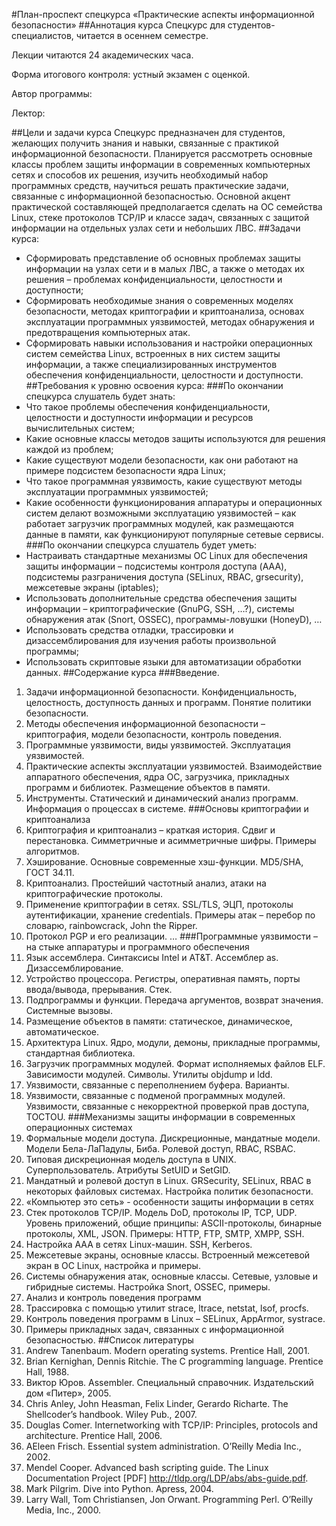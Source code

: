 #План-проспект спецкурса «Практические аспекты информационной безопасности»
##Аннотация курса 
Спецкурс для студентов-специалистов, читается в осеннем семестре. 

Лекции читаются 24 академических часа. 

Форма итогового контроля: устный экзамен с оценкой. 

Автор программы: 

Лектор: 

##Цели и задачи курса 
Спецкурс предназначен для студентов, желающих получить знания и навыки, связанные с практикой информационной безопасности.  Планируется
рассмотреть основные классы проблем защиты информации в современных компьютерных сетях и способов их решения, изучить необходимый набор
программных средств, научиться решать практические задачи, связанные с информационной безопасностью. Основной акцент практической
составляющей предполагается сделать на ОС семейства Linux, стеке протоколов TCP/IP и классе задач, связанных с защитой информации на
отдельных узлах сети и небольших ЛВС.
##Задачи курса: 
- Сформировать представление об основных проблемах защиты информации на узлах сети и в малых ЛВС, а также о методах их решения – проблемах конфиденциальности, целостности и доступности; 
- Сформировать необходимые знания о современных моделях безопасности, методах криптографии и криптоанализа, основах эксплуатации программных
уязвимостей, методах обнаружения и предотвращения компьютерных атак. 
- Сформировать навыки использования и настройки операционных систем семейства Linux, встроенных в них систем защиты информации, а также
специализированных инструментов обеспечения конфиденциальности, целостности и доступности.
##Требования к уровню освоения курса: 
###По окончании спецкурса слушатель будет знать: 
- Что такое проблемы обеспечения конфиденциальности, целостности и доступности информации и ресурсов вычислительных систем;
- Какие основные классы методов защиты используются для решения каждой из проблем;
- Какие существуют модели безопасности, как они работают на примере подсистем безопасности ядра Linux; 
- Что такое программная уязвимость, какие существуют методы эксплуатации программных уязвимостей;
- Какие особенности функционирования аппаратуры и операционных систем делают возможными эксплуатацию уязвимостей – как работает загрузчик
программных модулей, как размещаются данные в памяти, как функционируют популярные сетевые сервисы. 
###По окончании спецкурса слушатель будет уметь: 
- Настраивать стандартные механизмы ОС Linux для обеспечения защиты информации – подсистемы контроля доступа (AAA), подсистемы разграничения
доступа (SELinux, RBAC, grsecurity), межсетевые экраны (iptables);
- Использовать дополнительные средства обеспечения защиты информации – криптографические (GnuPG, SSH, …?), системы обнаружения атак (Snort,
OSSEC), программы-ловушки (HoneyD), …
- Использовать средства отладки, трассировки и дизассемблирования для изучения работы произвольной программы; 
- Использовать скриптовые языки для автоматизации обработки данных. 
##Содержание курса 
###Введение. 
1. Задачи информационной безопасности. Конфиденциальность, целостность, доступность данных и программ. Понятие политики безопасности.
2. Методы обеспечения информационной безопасности – криптография, модели безопасности, контроль поведения.
3. Программные уязвимости, виды уязвимостей. Эксплуатация уязвимостей.
4. Практические аспекты эксплуатации уязвимостей. Взаимодействие аппаратного обеспечения, ядра ОС, загрузчика, прикладных программ и
библиотек. Размещение объектов в памяти. 
5. Инструменты. Статический и динамический анализ программ. Информация о процессах в системе. 
###Основы криптографии и криптоанализа
1. Криптография и криптоанализ – краткая история. Сдвиг и перестановка. Симметричные и асимметричные шифры. Примеры алгоритмов.
2. Хэширование. Основные современные хэш-функции. MD5/SHA, ГОСТ 34.11.
3. Криптоанализ. Простейший частотный анализ, атаки на криптографические протоколы.
4. Применение криптографии в сетях. SSL/TLS, ЭЦП, протоколы аутентификации, хранение credentials. Примеры атак – перебор по словарю,
rainbowcrack, John the Ripper.
5. Протокол PGP и его реализации.
…
###Программные уязвимости – на стыке аппаратуры и программного обеспечения 
1. Язык ассемблера. Синтаксисы Intel и AT&T. Ассемблер as. Дизассемблирование. 
2. Устройство процессора. Регистры, оперативная память, порты ввода/вывода, прерывания. Стек. 
3. Подпрограммы и функции. Передача аргументов, возврат значения. Системные вызовы. 
4. Размещение объектов в памяти: статическое, динамическое, автоматическое. 
5. Архитектура Linux. Ядро, модули, демоны, прикладные программы, стандартная библиотека. 
6. Загрузчик программных модулей. Формат исполняемых файлов ELF. Зависимости модулей. Символы. Утилиты objdump и ldd.
7. Уязвимости, связанные с переполнением буфера. Варианты. 
8. Уязвимости, связанные с подменой программных модулей. Уязвимости, связанные с некорректной проверкой прав доступа, TOCTOU.
###Механизмы защиты информации в современных операционных системах 
1. Формальные модели доступа. Дискреционные, мандатные модели. Модели Бела-ЛаПадулы, Биба. Ролевой доступ, RBAC, RSBAC.
2. Типовая дискреционная модель доступа в UNIX. Суперпользователь. Атрибуты SetUID и SetGID.
3. Мандатный и ролевой доступ в Linux. GRSecurity, SELinux, RBAC в некоторых файловых системах. Настройка политик безопасности.
4.  «Компьютер это сеть» - особенности защиты информации в сетях
5. Стек протоколов TCP/IP. Модель DoD, протоколы IP, TCP, UDP. Уровень приложений, общие принципы: ASCII-протоколы, бинарные протоколы, XML,
 JSON. Примеры: HTTP, FTP, SMTP, XMPP, SSH. 
6. Настройка AAA в сетях Linux-машин. SSH, Kerberos. 
7. Межсетевые экраны, основные классы. Встроенный межсетевой экран в ОС Linux, настройка и примеры.
8. Системы обнаружения атак, основные классы. Сетевые, узловые и гибридные системы. Настройка Snort, OSSEC, примеры.
9. Анализ и контроль поведения программ 
10. Трассировка с помощью утилит strace, ltrace, netstat, lsof, procfs. 
11. Контроль поведения программ в Linux – SELinux, AppArmor, systrace.
12. Примеры прикладных задач, связанных с информационной безопасностью. 
##Список литературы 
1.   Andrew Tanenbaum. Modern operating systems. Prentice Hall, 2001. 
2.   Brian Kernighan, Dennis Ritchie. The C programming language. Prentice Hall, 1988. 
3.   Виктор Юров. Assembler. Специальный справочник. Издательский дом «Питер», 2005. 
4.   Chris Anley, John Heasman, Felix Linder, Gerardo Richarte. The Shellcoder’s handbook. Wiley Pub., 2007. 
5.   Douglas Comer. Internetworking with TCP/IP: Principles, protocols and architecture. Prentice Hall, 2006. 
6.   AEleen Frisch. Essential system administration. O’Reilly Media Inc., 2002. 
7.   Mendel Cooper. Advanced bash scripting guide. The Linux Documentation Project [PDF] http://tldp.org/LDP/abs/abs-guide.pdf. 
8.   Mark Pilgrim. Dive into Python. Apress, 2004. 
9.   Larry Wall, Tom Christiansen, Jon Orwant. Programming Perl. O’Reilly Media, Inc., 2000.
